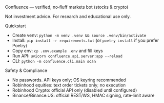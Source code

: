 Confluence — verified, no‑fluff markets bot (stocks & crypto)

Not investment advice. For research and educational use only.

Quickstart
- Create venv: `python -m venv .venv && source .venv/bin/activate`
- Install: `pip install -r requirements.txt` (or `poetry install` if you prefer Poetry)
- Copy env: `cp .env.example .env` and fill keys
- Run API: `uvicorn confluence.api.server:app --reload`
- CLI: `python -m confluence.cli.main scan`

Safety & Compliance
- No passwords. API keys only; OS keyring recommended
- Robinhood equities: text order tickets only; no execution
- Robinhood Crypto: official API only (disabled until configured)
- Binance/Binance.US: official REST/WS, HMAC signing, rate‑limit aware

